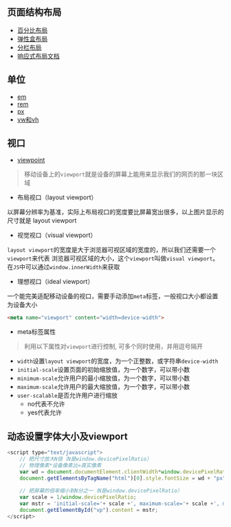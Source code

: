 ## 页面结构布局

- [百分比布局](https://wscats.github.io/layout-demo/layout/百分比布局/demo)
- [弹性盒布局](https://wscats.github.io/layout-demo/layout/弹性盒布局/demo)
- [分栏布局](https://wscats.github.io/layout-demo/layout/%E5%88%86%E6%A0%8F%E5%B8%83%E5%B1%80/demo/)
- [响应式布局](https://wscats.github.io/layout-demo/layout/自适应布局%2B响应式布局/demo)[文档](https://github.com/Wscats/layout-demo/blob/gh-pages/layout/自适应布局%2B响应式布局/doc/自适应布局与响应式布局.md)


## 单位

- [em](https://wscats.github.io/layout-demo/layout/移动端布局/demo/em.html)
- [rem](https://wscats.github.io/layout-demo/layout/移动端布局/demo/rem.html)
- [px](https://wscats.github.io/layout-demo/layout/移动端布局/demo/px.html)
- [vw和vh](https://wscats.github.io/layout-demo/layout/移动端布局/demo/vw-vh.html)

## 视口

- [viewpoint](https://github.com/Wscats/iPhone-X)

> 移动设备上的`viewport`就是设备的屏幕上能用来显示我们的网页的那一块区域

* 布局视口（layout viewport）

以屏幕分辨率为基准，实际上布局视口的宽度要比屏幕宽出很多，以上图片显示的尺寸就是 layout viewport

* 视觉视口（visual viewport）

`layout viewport`的宽度是大于浏览器可视区域的宽度的，所以我们还需要一个`viewport`来代表 浏览器可视区域的大小，这个`viewport`叫做`visual viewport`。在`JS`中可以通过`window.innerWidth`来获取

* 理想视口（ideal viewport）

一个能完美适配移动设备的视口，需要手动添加`meta`标签，一般视口大小都设置为设备大小

```html
<meta name="viewport" content="width=device-width">
```

* meta标签属性

> 利用以下属性对`viewport`进行控制, 可多个同时使用，并用逗号隔开

- `width`设置`layout viewport`的宽度，为一个正整数，或字符串`device-width`
- `initial-scale`设置页面的初始缩放值，为一个数字，可以带小数
- `minimum-scale`允许用户的最小缩放值，为一个数字，可以带小数
- `maximum-scale`允许用户的最大缩放值，为一个数字，可以带小数
- `user-scalable`是否允许用户进行缩放
    - no代表不允许
    - yes代表允许

## 动态设置字体大小及viewport

```js
<script type="text/javascript">
    // 把尺寸放大N倍（N是window.devicePixelRatio）
    // 物理像素*设备像素比=真实像素
    var wd = document.documentElement.clientWidth*window.devicePixelRatio/10;
    document.getElementsByTagName("html")[0].style.fontSize = wd + "px";
    
    // 把屏幕的倍率缩小到N分之一（N是window.devicePixelRatio）
    var scale = 1/window.devicePixelRatio;
    var mstr = 'initial-scale='+ scale +', maximum-scale='+ scale +', minimum-scale='+ scale +', user-scalable=no';
    document.getElementById("vp").content = mstr;
</script>
```
